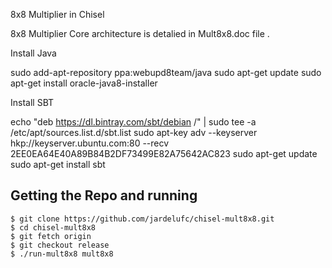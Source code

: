 8x8 Multiplier in Chisel

8x8 Multiplier Core architecture is detalied in Mult8x8.doc file .

Install Java

sudo add-apt-repository ppa:webupd8team/java
sudo apt-get update
sudo apt-get install oracle-java8-installer


Install SBT

echo "deb https://dl.bintray.com/sbt/debian /" | sudo tee -a /etc/apt/sources.list.d/sbt.list
sudo apt-key adv --keyserver hkp://keyserver.ubuntu.com:80 --recv 2EE0EA64E40A89B84B2DF73499E82A75642AC823
sudo apt-get update
sudo apt-get install sbt


Getting the Repo and running 
----------------------------

    $ git clone https://github.com/jardelufc/chisel-mult8x8.git
    $ cd chisel-mult8x8
    $ git fetch origin
    $ git checkout release
    $ ./run-mult8x8 mult8x8

